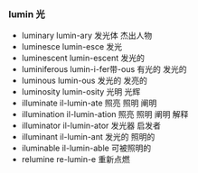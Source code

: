 ### lumin 光

- luminary  lumin-ary 发光体 杰出人物
- luminesce lumin-esce  发光
- luminescent lumin-escent  发光的
- luminiferous lumin-i-fer带-ous 有光的 发光的
- luminous lumin-ous 发光的 发亮的
- luminosity lumin-osity  光明 光辉
- illuminate il-lumin-ate  照亮 照明  阐明
- illumination il-lumin-ation 照亮 照明  阐明 解释
- illuminator il-lumin-ator 发光器 启发者
- illuminant il-lumin-ant  发光的 照明的
- iluminable il-lumin-able  可被照明的
- relumine re-lumin-e  重新点燃